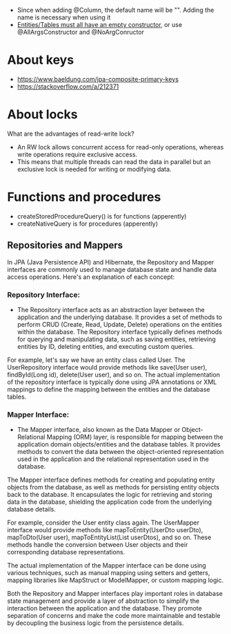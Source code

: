 - Since when adding @Column, the default name will be "". Adding the name is necessary when using it
- [Entities/Tables must all have an empty constructor](https://stackoverflow.com/questions/25930949/deployment-of-persistenceunit-failed-close-all-factories-for-this-persist), or use @AllArgsConstructor and @NoArgConructor

# About keys
- https://www.baeldung.com/jpa-composite-primary-keys 
- https://stackoverflow.com/a/212371

# About locks
What are the advantages of read-write lock?
- An RW lock allows concurrent access for read-only operations, whereas write operations require exclusive access. 
- This means that multiple threads can read the data in parallel but an exclusive lock is needed for writing or modifying data.

# Functions and procedures
- createStoredProcedureQuery() is for functions (apperently)
- createNativeQuery is for procedures (apperently)

## Repositories and Mappers
In JPA (Java Persistence API) and Hibernate, the Repository and Mapper interfaces are commonly used to manage database state and handle data access operations. Here's an explanation of each concept:

### Repository Interface:
- The Repository interface acts as an abstraction layer between the application and the underlying database. It provides a set of methods to perform CRUD (Create, Read, Update, Delete) operations on the entities within the database. The Repository interface typically defines methods for querying and manipulating data, such as saving entities, retrieving entities by ID, deleting entities, and executing custom queries.

For example, let's say we have an entity class called User. The UserRepository interface would provide methods like save(User user), findById(Long id), delete(User user), and so on. The actual implementation of the repository interface is typically done using JPA annotations or XML mappings to define the mapping between the entities and the database tables.

### Mapper Interface:
- The Mapper interface, also known as the Data Mapper or Object-Relational Mapping (ORM) layer, is responsible for mapping between the application domain objects/entities and the database tables. It provides methods to convert the data between the object-oriented representation used in the application and the relational representation used in the database.

The Mapper interface defines methods for creating and populating entity objects from the database, as well as methods for persisting entity objects back to the database. It encapsulates the logic for retrieving and storing data in the database, shielding the application code from the underlying database details.

For example, consider the User entity class again. The UserMapper interface would provide methods like mapToEntity(UserDto userDto), mapToDto(User user), mapToEntityList(List<UserDto> userDtos), and so on. These methods handle the conversion between User objects and their corresponding database representations.

The actual implementation of the Mapper interface can be done using various techniques, such as manual mapping using setters and getters, mapping libraries like MapStruct or ModelMapper, or custom mapping logic.

Both the Repository and Mapper interfaces play important roles in database state management and provide a layer of abstraction to simplify the interaction between the application and the database. They promote separation of concerns and make the code more maintainable and testable by decoupling the business logic from the persistence details.
